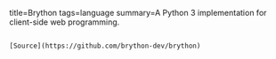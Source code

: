 title=Brython
tags=language
summary=A Python 3 implementation for client-side web programming.
~~~~~~

[Source](https://github.com/brython-dev/brython)

